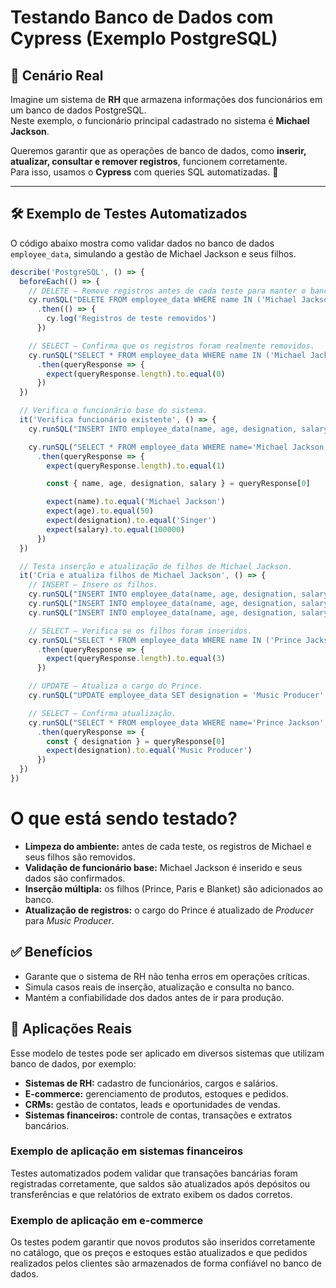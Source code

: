 # Testando Banco de Dados com Cypress (Exemplo PostgreSQL)

## 📌 Cenário Real

Imagine um sistema de **RH** que armazena informações dos funcionários em um banco de dados PostgreSQL.  
Neste exemplo, o funcionário principal cadastrado no sistema é **Michael Jackson**.  

Queremos garantir que as operações de banco de dados, como **inserir, atualizar, consultar e remover registros**, funcionem corretamente.  
Para isso, usamos o **Cypress** com queries SQL automatizadas. 🎯  

---

## 🛠 Exemplo de Testes Automatizados

O código abaixo mostra como validar dados no banco de dados `employee_data`, simulando a gestão de Michael Jackson e seus filhos.

```javascript
describe('PostgreSQL', () => {
  beforeEach(() => {
    // DELETE — Remove registros antes de cada teste para manter o banco limpo.
    cy.runSQL("DELETE FROM employee_data WHERE name IN ('Michael Jackson', 'Prince Jackson', 'Paris Jackson', 'Blanket Jackson');")
      .then(() => {
        cy.log('Registros de teste removidos')
      })

    // SELECT — Confirma que os registros foram realmente removidos.
    cy.runSQL("SELECT * FROM employee_data WHERE name IN ('Michael Jackson', 'Prince Jackson', 'Paris Jackson', 'Blanket Jackson');")
      .then(queryResponse => {
        expect(queryResponse.length).to.equal(0)
      })
  })

  // Verifica o funcionário base do sistema.
  it('Verifica funcionário existente', () => {
    cy.runSQL("INSERT INTO employee_data(name, age, designation, salary) VALUES ('Michael Jackson', 50, 'Singer', 1000000);")

    cy.runSQL("SELECT * FROM employee_data WHERE name='Michael Jackson';")
      .then(queryResponse => {
        expect(queryResponse.length).to.equal(1)

        const { name, age, designation, salary } = queryResponse[0]

        expect(name).to.equal('Michael Jackson')
        expect(age).to.equal(50)
        expect(designation).to.equal('Singer')
        expect(salary).to.equal(100000)
      })
  })

  // Testa inserção e atualização de filhos de Michael Jackson.
  it('Cria e atualiza filhos de Michael Jackson', () => {
    // INSERT — Insere os filhos.
    cy.runSQL("INSERT INTO employee_data(name, age, designation, salary) VALUES ('Prince Jackson', 26, 'Producer', 20000);")
    cy.runSQL("INSERT INTO employee_data(name, age, designation, salary) VALUES ('Paris Jackson', 25, 'Model', 15000);")
    cy.runSQL("INSERT INTO employee_data(name, age, designation, salary) VALUES ('Blanket Jackson', 21, 'Student', 0);")

    // SELECT — Verifica se os filhos foram inseridos.
    cy.runSQL("SELECT * FROM employee_data WHERE name IN ('Prince Jackson', 'Paris Jackson', 'Blanket Jackson');")
      .then(queryResponse => {
        expect(queryResponse.length).to.equal(3)
      })

    // UPDATE — Atualiza o cargo do Prince.
    cy.runSQL("UPDATE employee_data SET designation = 'Music Producer' WHERE name='Prince Jackson';")

    // SELECT — Confirma atualização.
    cy.runSQL("SELECT * FROM employee_data WHERE name='Prince Jackson';")
      .then(queryResponse => {
        const { designation } = queryResponse[0]
        expect(designation).to.equal('Music Producer')
      })
  })
})

```
# O que está sendo testado?

- **Limpeza do ambiente:** antes de cada teste, os registros de Michael e seus filhos são removidos.  
- **Validação de funcionário base:** Michael Jackson é inserido e seus dados são confirmados.  
- **Inserção múltipla:** os filhos (Prince, Paris e Blanket) são adicionados ao banco.  
- **Atualização de registros:** o cargo do Prince é atualizado de *Producer* para *Music Producer*.  

## ✅ Benefícios

- Garante que o sistema de RH não tenha erros em operações críticas.  
- Simula casos reais de inserção, atualização e consulta no banco.  
- Mantém a confiabilidade dos dados antes de ir para produção.  

## 🚀 Aplicações Reais

Esse modelo de testes pode ser aplicado em diversos sistemas que utilizam banco de dados, por exemplo:  

- **Sistemas de RH:** cadastro de funcionários, cargos e salários.  
- **E-commerce:** gerenciamento de produtos, estoques e pedidos.  
- **CRMs:** gestão de contatos, leads e oportunidades de vendas.  
- **Sistemas financeiros:** controle de contas, transações e extratos bancários.  

### Exemplo de aplicação em sistemas financeiros

Testes automatizados podem validar que transações bancárias foram registradas corretamente, que saldos são atualizados após depósitos ou transferências e que relatórios de extrato exibem os dados corretos.  

### Exemplo de aplicação em e-commerce

Os testes podem garantir que novos produtos são inseridos corretamente no catálogo, que os preços e estoques estão atualizados e que pedidos realizados pelos clientes são armazenados de forma confiável no banco de dados.
